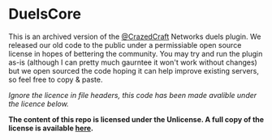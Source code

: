 DuelsCore
===================

This is an archived version of the [@CrazedCraft](https://twitter.com/CrazedCraft) Networks duels plugin. We released our old code to the public
under a permissiable open source license in hopes of bettering the community. You may try and run the plugin as-is (although I can pretty much gaurntee
it won't work without changes) but we open sourced the code hoping it can help improve existing servers, so feel free to copy & paste.

_Ignore the licence in file headers, this code has been made avalible under the licence below._

__The content of this repo is licensed under the Unlicense. A full copy of the license is available [here](LICENSE).__
